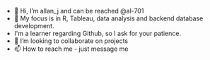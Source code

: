 - 👋 Hi, I’m allan_j and can be reached @al-701
- 👀 My focus is in R, Tableau, data analysis and backend database development.
- I'm a learner regarding Github, so I ask for your patience.
- 💞️ I’m looking to collaborate on projects
- 📫 How to reach me - just message me
